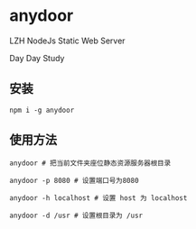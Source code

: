 # anydoor
LZH NodeJs Static Web Server

Day Day Study

## 安装
```
npm i -g anydoor
```

## 使用方法
```
anydoor # 把当前文件夹座位静态资源服务器根目录

anydoor -p 8080 # 设置端口号为8080

anydoor -h localhost # 设置 host 为 localhost

anydoor -d /usr # 设置根目录为 /usr
```
